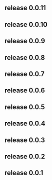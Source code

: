 ## release 0.0.11


## release 0.0.10


## release 0.0.9


## release 0.0.8


## release 0.0.7


## release 0.0.6


## release 0.0.5


## release 0.0.4


## release 0.0.3


## release 0.0.2


## release 0.0.1